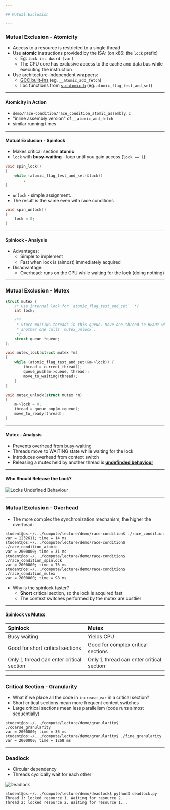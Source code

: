 ```yaml
---

## Mutual Exclusion

---
```


### Mutual Exclusion - Atomicity

* Access to a resource is restricted to a single thread
* Use **atomic** instructions provided by the ISA: (on x86: the `lock` prefix)
  * Eg: `lock inc dword [var]`
  * The CPU core has exclusive access to the cache and data bus while executing the instruction
* Use architecture-independent wrappers:
  * [GCC built-ins](https://gcc.gnu.org/onlinedocs/gcc/_005f_005fatomic-Builtins.html) (eg. `__atomic_add_fetch`)
  * libc functions from [`stdatomic.h`](https://en.cppreference.com/w/c/atomic) (eg. `atomic_flag_test_and_set`)

----

#### Atomicity in Action

* `demo/race-condition/race_condition_atomic_assembly.c`
* "inline assembly version" of `__atomic_add_fetch`
* similar running times

----

#### Mutual Exclusion - Spinlock

* Makes critical section **atomic**
* `lock` with **busy-waiting** - loop until you gain access (`lock == 1`):

```c
void spin_lock()
{
	while (atomic_flag_test_and_set(&lock))
		;
}
```

* `unlock` - simple assignment.
* The result is the same even with race conditions

```c
void spin_unlock()
{
	lock = 0;
}
```

----

#### Spinlock - Analysis

* Advantages:
  * Simple to implement
  * Fast when lock is (almost) immediately acquired
* Disadvantage:
  * Overhead: runs on the CPU while waiting for the lock (doing nothing)

---

### Mutual Exclusion - Mutex

```c [1 - 3 | 5 - 9 | 12 - 19 | 21 - 26]
struct mutex {
	/* Use internal lock for `atomic_flag_test_and_set`. */
	int lock;

	/**
	 * Store WAITING threads in this queue. Move one thread to READY when
	 * another one calls `mutex_unlock`.
	 */
	struct queue *queue;
};

void mutex_lock(struct mutex *m)
{
	while (atomic_flag_test_and_set(&m->lock)) {
        thread = current_thread();
		queue_push(m->queue, thread);
		move_to_waiting(thread);
    }
}

void mutex_unlock(struct mutex *m)
{
	m->lock = 0;
	thread = queue_pop(m->queue);
	move_to_ready(thread);
}
```

----

#### Mutex - Analysis

* Prevents overhead from busy-waiting
* Threads move to WAITING state while waiting for the lock
* Introduces overhead from context switch
* Releasing a mutex held by another thread is [**undefinded behaviour**](https://pubs.opengroup.org/onlinepubs/9699919799/functions/pthread_mutex_lock.html)

----

#### Who Should Release the Lock?

![Locks Undefined Behaviour](./media/lock-undefined-behaviour.svg)

---

### Mutual Exclusion - Overhead

* The more complex the synchronization mechanism, the higher the overhead:

```console [1 - 2 | 3 - 4 | 5 - 6 | 7 - 8]
student@os:~/.../compute/lecture/demo/race-condition$ ./race_condition
var = 1232611; time = 14 ms
student@os:~/.../compute/lecture/demo/race-condition$ ./race_condition_atomic
var = 2000000; time = 31 ms
student@os:~/.../compute/lecture/demo/race-condition$ ./race_condition_spinlock
var = 2000000; time = 73 ms
student@os:~/.../compute/lecture/demo/race-condition$ ./race_condition_mutex
var = 2000000; time = 98 ms
```

* Why is the spinlock faster?
  * **Short** critical section, so the lock is acquired fast
  * The context switches performed by the mutex are costlier

----

#### Spinlock vs Mutex

| Spinlock                                 | Mutex                                    |
| :--------------------------------------- | :--------------------------------------- |
| Busy waiting                             | Yields CPU                               |
| Good for short critical sections         | Good for complex critical sections       |
| Only 1 thread can enter critical section | Only 1 thread can enter critical section |

----

### Critical Section - Granularity

* What if we place all the code in `increase_var` in a critical section?
* Short critical sections mean more frequent context switches
* Large critical sections mean less parallelism (code runs almost sequentially)

```console
student@os:~/.../compute/lecture/demo/granularity$ ./coarse_granularity
var = 2000000; time = 36 ms
student@os:~/.../compute/lecture/demo/granularity$ ./fine_granularity
var = 2000000; time = 1268 ms
```

---

### Deadlock

* Circular dependency
* Threads cyclically wait for each other

![Deadlock](./media/deadlock.svg)

```console
student@os:~/.../compute/lecture/demo/deadlock$ python3 deadlock.py
Thread 1: locked resource 1. Waiting for resource 2...
Thread 2: locked resource 2. Waiting for resource 1...
```
